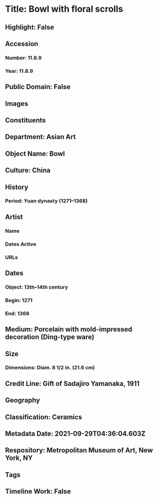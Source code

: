 # Title: Bowl with floral scrolls
## Highlight: False
## Accession
### Number: 11.8.9
### Year: 11.8.9
## Public Domain: False
## Images
## Constituents
## Department: Asian Art
## Object Name: Bowl
## Culture: China
## History
### Period: Yuan dynasty (1271–1368)
## Artist
### Name
### Dates Active
### URLs
## Dates
### Object: 13th–14th century
### Begin: 1271
### End: 1368
## Medium: Porcelain with mold-impressed decoration (Ding-type ware)
## Size
### Dimensions: Diam. 8 1/2 in. (21.6 cm)
## Credit Line: Gift of Sadajiro Yamanaka, 1911
## Geography
## Classification: Ceramics
## Metadata Date: 2021-09-29T04:36:04.603Z
## Respository: Metropolitan Museum of Art, New York, NY
## Tags
## Timeline Work: False